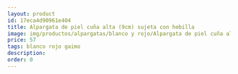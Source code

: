 ```yaml
---
layout: product
id: 17eca4d90961e404
title: Alpargata de piel cuña alta (9cm) sujeta con hebilla
image: img/productos/alpargatas/blanco y rojo/Alpargata de piel cuña alta (9cm) sujeta con hebilla=57=blanco rojo gaimo.webp
price: 57
tags: blanco rojo gaimo
description: 
order: 0
---
```

